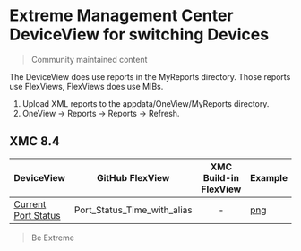 # Extreme Management Center DeviceView for switching Devices
>Community maintained content

The DeviceView does use reports in the MyReports directory. Those reports use FlexViews, FlexViews does use MIBs.

1. Upload XML reports to the appdata/OneView/MyReports directory.
2. OneView -> Reports -> Reports -> Refresh.

## XMC 8.4

| DeviceView   | GitHub FlexView   | XMC Build-in FlexView | Example   |
| ------------ |:----------:|:----------------:| --------- |
|[Current Port Status](xml/DeviceViewPortStatusTime.xml?raw=true)| Port_Status_Time_with_alias | - |[png](sample/DeviceViewPortStatusTime.PNG?raw=true)|


>Be Extreme